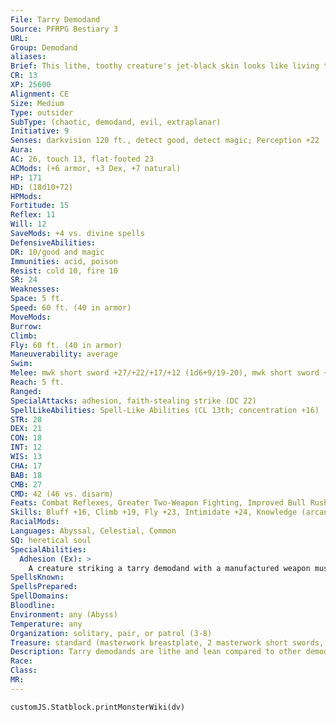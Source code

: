 ```yaml
---
File: Tarry Demodand
Source: PFRPG Bestiary 3
URL: 
Group: Demodand
aliases: 
Brief: This lithe, toothy creature's jet-black skin looks like living tar, and ooze drips from the claws that cap its long arms.
CR: 13
XP: 25600
Alignment: CE
Size: Medium
Type: outsider
SubType: (chaotic, demodand, evil, extraplanar)
Initiative: 9
Senses: darkvision 120 ft., detect good, detect magic; Perception +22
Aura: 
AC: 26, touch 13, flat-footed 23
ACMods: (+6 armor, +3 Dex, +7 natural)
HP: 171
HD: (18d10+72)
HPMods: 
Fortitude: 15
Reflex: 11
Will: 12
SaveMods: +4 vs. divine spells
DefensiveAbilities: 
DR: 10/good and magic
Immunities: acid, poison
Resist: cold 10, fire 10
SR: 24
Weaknesses: 
Space: 5 ft.
Speed: 60 ft. (40 in armor)
MoveMods: 
Burrow: 
Climb: 
Fly: 60 ft. (40 in armor)
Maneuverability: average
Swim: 
Melee: mwk short sword +27/+22/+17/+12 (1d6+9/19-20), mwk short sword +27/+22/+17 (1d6+4/19-20), bite +22 (1d8+4)
Reach: 5 ft.
Ranged: 
SpecialAttacks: adhesion, faith-stealing strike (DC 22)
SpellLikeAbilities: Spell-Like Abilities (CL 13th; concentration +16)  Constant-detect good, detect magic   3/day-dispel magic   1/day-chaos hammer (DC 17), summon (level 4, 1d2 tarry demodands 40%)
STR: 28
DEX: 21
CON: 18
INT: 12
WIS: 13
CHA: 17
BAB: 18
CMB: 27
CMD: 42 (46 vs. disarm)
Feats: Combat Reflexes, Greater Two-Weapon Fighting, Improved Bull Rush, Improved Initiative, Improved Two- Weapon Fighting, Lunge, Power Attack, Two-Weapon Fighting, Weapon Focus (short sword)
Skills: Bluff +16, Climb +19, Fly +23, Intimidate +24, Knowledge (arcana) +14, Knowledge (planes) +14, Perception +22, Sense Motive +14, Stealth +17, Survival +14
RacialMods: 
Languages: Abyssal, Celestial, Common
SQ: heretical soul
SpecialAbilities:
  Adhesion (Ex): >
    A creature striking a tarry demodand with a manufactured weapon must make a DC 23 Reflex save; failure means the weapon sticks to the demodand and cannot be used to make attacks until freed. Freeing a stuck weapon requires a successful grapple check. This adhesion grants a +4 racial bonus to CMD against disarm attempts.
SpellsKnown: 
SpellsPrepared: 
SpellDomains: 
Bloodline: 
Environment: any (Abyss)
Temperature: any
Organization: solitary, pair, or patrol (3-8)
Treasure: standard (masterwork breastplate, 2 masterwork short swords, other treasure)
Description: Tarry demodands are lithe and lean compared to other demodands. Despite this difference, all tarry demodands are strong and agile. Although their batlike wings appear tattered and useless, they can still fly. A tarry demodand stands 7 feet tall and weighs 400 pounds.  The tarry demodand is the grunt of the demodand army-bred for battle, these swift and deadly demodands make up the bulk of any demodand legion. That they themselves are more powerful than most outsiders is as much a testament to their race as anything else-a single tarry demodand is a formidable opponent, to say nothing of a group of the creatures. Although tarry demodands are quite strong, they prefer using light weapons-one in each hand. Tarry demodands only rarely use larger weaponry, and then only when directly ordered by a superior. They lack the terrific claws of the greater demodands, and a tarry demodand with no weapons tends to flee combat as soon as possible, only to return when it is properly armed.
Race: 
Class: 
MR: 
---
```

```dataviewjs
customJS.Statblock.printMonsterWiki(dv)
```
